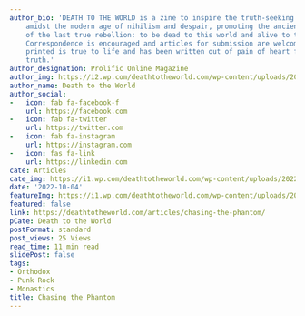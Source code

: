 ```yaml
---
author_bio: 'DEATH TO THE WORLD is a zine to inspire the truth-seeking and soul searching
    amidst the modern age of nihilism and despair, promoting the ancient principles
    of the last true rebellion: to be dead to this world and alive to the other world.
    Correspondence is encouraged and articles for submission are welcomed. Each article
    printed is true to life and has been written out of pain of heart for love of
    truth.'
author_designation: Prolific Online Magazine
author_img: https://i2.wp.com/deathtotheworld.com/wp-content/uploads/2014/06/dttw1.jpg
author_name: Death to the World
author_social:
-   icon: fab fa-facebook-f
    url: https://facebook.com
-   icon: fab fa-twitter
    url: https://twitter.com
-   icon: fab fa-instagram
    url: https://instagram.com
-   icon: fas fa-link
    url: https://linkedin.com
cate: Articles
cate_img: https://i1.wp.com/deathtotheworld.com/wp-content/uploads/2022/10/F-Phantom.jpg?resize=1140%2C663&ssl=1
date: '2022-10-04'
featureImg: https://i1.wp.com/deathtotheworld.com/wp-content/uploads/2022/10/F-Phantom.jpg?resize=1140%2C663&ssl=1
featured: false
link: https://deathtotheworld.com/articles/chasing-the-phantom/
pCate: Death to the World
postFormat: standard
post_views: 25 Views
read_time: 11 min read
slidePost: false
tags:
- Orthodox
- Punk Rock
- Monastics
title: Chasing the Phantom
---
```

